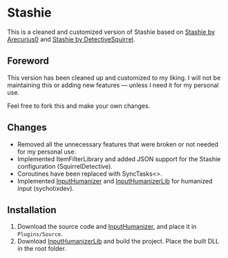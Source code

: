 # Stashie
This is a cleaned and customized version of Stashie based on [Stashie by Arecurius0](https://github.com/Arecurius0/Stashie) and [Stashie by DetectiveSquirrel](https://github.com/DetectiveSquirrel/Stashie).

## Foreword

This version has been cleaned up and customized to my liking. I will not be maintaining this or adding new features — unless I need it for my personal use.

Feel free to fork this and make your own changes.

## Changes

- Removed all the unnecessary features that were broken or not needed for my personal use.
- Implemented ItemFilterLibrary and added JSON support for the Stashie configuration (SquirrelDetective).
- Coroutines have been replaced with SyncTasks<>.
- Implemented [InputHumanizer](https://github.com/sychotixdev/InputHumanizer) and [InputHumanizerLib](https://github.com/sychotixdev/InputHumanizerLib) for humanized input (sychotixdev).

## Installation
1. Download the source code and [InputHumanizer](https://github.com/sychotixdev/InputHumanizer), and place it in `Plugins/Source`.
2. Download [InputHumanizerLib](https://github.com/sychotixdev/InputHumanizerLib) and build the project. Place the built DLL in the root folder.
